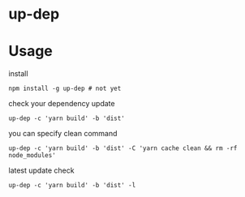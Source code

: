 # up-dep

# Usage
install
```
npm install -g up-dep # not yet
```

check your dependency update

```
up-dep -c 'yarn build' -b 'dist'
```

you can specify clean command

```
up-dep -c 'yarn build' -b 'dist' -C 'yarn cache clean && rm -rf node_modules'
```

latest update check
```
up-dep -c 'yarn build' -b 'dist' -l
```
